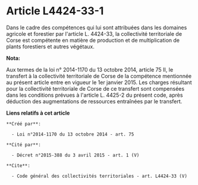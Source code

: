 # Article L4424-33-1

Dans le cadre des compétences qui lui sont attribuées dans les domaines agricole et forestier par l'article L. 4424-33, la
collectivité territoriale de Corse est compétente en matière de production et de multiplication de plants forestiers et
autres végétaux.

**Nota:**

Aux termes de la loi n° 2014-1170 du 13 octobre 2014, article 75 II, le transfert à la collectivité territoriale de Corse de
la compétence mentionnée au présent article entre en vigueur le 1er janvier 2015. Les charges résultant pour la collectivité
territoriale de Corse de ce transfert sont compensées dans les conditions prévues à l'article L. 4425-2 du présent code,
après déduction des augmentations de ressources entraînées par le transfert.

**Liens relatifs à cet article**

	**Créé par**:

	  - Loi n°2014-1170 du 13 octobre 2014 - art. 75

	**Cité par**:

	  - Décret n°2015-388 du 3 avril 2015 - art. 1 (V)

	**Cite**:

	  - Code général des collectivités territoriales - art. L4424-33 (V)
